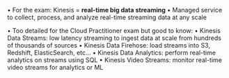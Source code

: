 • For the exam: Kinesis = **real-time big data streaming**
• Managed service to collect, process, and analyze real-time streaming
data at any scale

• Too detailed for the Cloud Practitioner exam but good to know:
	• Kinesis Data Streams: low latency streaming to ingest data at scale from hundreds of thousands of sources
	• Kinesis Data Firehose: load streams into S3, Redshift, ElasticSearch, etc…
	• Kinesis Data Analytics: perform real-time analytics on streams using SQL
	• Kinesis Video Streams: monitor real-time video streams for analytics or ML